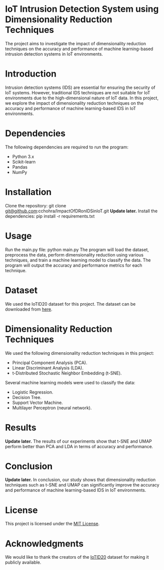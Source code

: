# IoT Intrusion Detection System using Dimensionality Reduction Techniques
The project aims to investigate the impact of dimensionality reduction techniques on the accuracy and performance of machine learning-based intrusion detection systems in IoT environments.

# Introduction
Intrusion detection systems (IDS) are essential for ensuring the security of IoT systems. However, traditional IDS techniques are not suitable for IoT environments due to the high-dimensional nature of IoT data. In this project, we explore the impact of dimensionality reduction techniques on the accuracy and performance of machine learning-based IDS in IoT environments.

# Dependencies
The following dependencies are required to run the program:
- Python 3.x
- Scikit-learn
- Pandas
- NumPy

# Installation
Clone the repository: git clone git@github.com:cchohra/ImpactOfDRonIDSinIoT.git
**Update later.**
Install the dependencies: pip install -r requirements.txt

# Usage
Run the main.py file: python main.py
The program will load the dataset, preprocess the data, perform dimensionality reduction using various techniques, and train a machine learning model to classify the data.
The program will output the accuracy and performance metrics for each technique.

# Dataset
We used the IoTID20 dataset for this project. The dataset can be downloaded from [here](https://sites.google.com/view/iot-network-intrusion-dataset/home).

# Dimensionality Reduction Techniques
We used the following dimensionality reduction techniques in this project:
- Principal Component Analysis (PCA).
- Linear Discriminant Analysis (LDA).
- t-Distributed Stochastic Neighbor Embedding (t-SNE).

Several machine learning models were used to classify the data:
- Logistic Regression.
- Decision Tree.
- Support Vector Machine.
- Multilayer Perceptron (neural network).

# Results
**Update later.**
The results of our experiments show that t-SNE and UMAP perform better than PCA and LDA in terms of accuracy and performance.

# Conclusion
**Update later.**
In conclusion, our study shows that dimensionality reduction techniques such as t-SNE and UMAP can significantly improve the accuracy and performance of machine learning-based IDS in IoT environments.

# License
This project is licensed under the [MIT License](https://fr.wikipedia.org/wiki/Licence_MIT).

# Acknowledgments
We would like to thank the creators of the [IoTID20](https://sites.google.com/view/iot-network-intrusion-dataset/home) dataset for making it publicly available.

